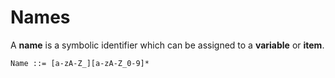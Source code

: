 # Names

A **name** is a symbolic identifier which can be assigned to a **variable** or **item**.

```grammar
Name ::= [a-zA-Z_][a-zA-Z_0-9]*
```
